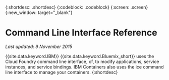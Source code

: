 {:shortdesc: .shortdesc}
{:codeblock: .codeblock}
{:screen: .screen}
{:new_window: target="_blank"}

# Command Line Interface Reference


*Last updated: 9 November 2015*

{{site.data.keyword.IBM}} {{site.data.keyword.Bluemix_short}} uses the Cloud Foundry command line interface, cf, to modify applications, service instances, and service bindings. IBM Containers also uses the ice command line interface to manage your containers.
{:shortdesc}